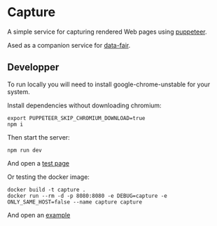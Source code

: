 # Capture

A simple service for capturing rendered Web pages using [puppeteer](https://github.com/GoogleChrome/puppeteer).

Ased as a companion service for [data-fair](https://koumoul-dev.github.io/data-fair/).

## Developper

To run locally you will need to install google-chrome-unstable for your system.

Install dependencies without downloading chromium:

    export PUPPETEER_SKIP_CHROMIUM_DOWNLOAD=true
    npm i

Then start the server:

    npm run dev

And open a [test page](http://localhost:5607/api/v1/screenshot?target=http://localhost:5607/test/test1.html)

Or testing the docker image:

    docker build -t capture .
    docker run --rm -d -p 8080:8080 -e DEBUG=capture -e ONLY_SAME_HOST=false --name capture capture

And open an [example](http://localhost:8080/api/v1/screenshot?target=https://koumoul-dev.github.io/data-fair/)
